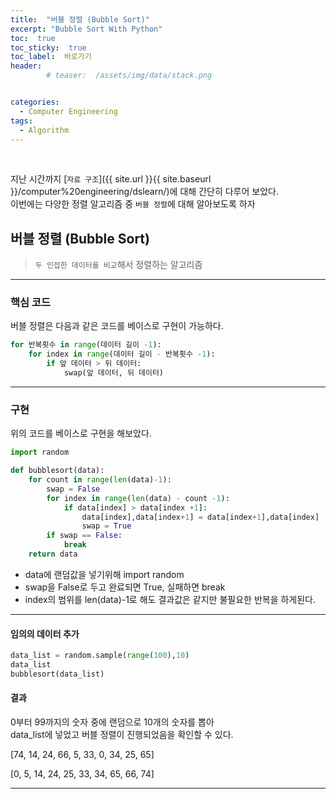 ```yaml
---
title:  "버블 정렬 (Bubble Sort)"  
excerpt: "Bubble Sort With Python"
toc:  true
toc_sticky:  true
toc_label:  바로가기
header:
        # teaser:  /assets/img/data/stack.png


categories:
  - Computer Engineering
tags:
  - Algorithm
---
```

<br/>

지난 시간까지 [`자료 구조`]({{ site.url }}{{ site.baseurl }}/computer%20engineering/dslearn/)에 대해 간단히 다루어 보았다.<br/>
이번에는 다양한 정렬 알고리즘 중 `버블 정렬`에 대해 알아보도록 하자 <br/>


## 버블 정렬 (Bubble Sort)
> `두 인접한 데이터를 비교`해서 정렬하는 알고리즘

---

### 핵심 코드
버블 정렬은 다음과 같은 코드를 베이스로 구현이 가능하다.

```python
for 반복횟수 in range(데이터 길이 -1):
    for index in range(데이터 길이 - 반복횟수 -1):
        if 앞 데이터 > 뒤 데이터:
            swap(앞 데이터, 뒤 데이터)
```

---

### 구현
위의 코드를 베이스로 구현을 해보았다.  
```python
import random

def bubblesort(data):
    for count in range(len(data)-1):
        swap = False
        for index in range(len(data) - count -1):
            if data[index] > data[index +1]:
                data[index],data[index+1] = data[index+1],data[index]
                swap = True
        if swap == False:
            break
    return data
```
* data에 랜덤값을 넣기위해 import random
* swap을 False로 두고 완료되면 True, 실패하면 break
* index의 범위를 len(data)-1로 해도 결과값은 같지만 불필요한 반복을 하게된다.

---

#### 임의의 데이터 추가
```python
data_list = random.sample(range(100),10)
data_list
bubblesort(data_list)
```

#### 결과
0부터 99까지의 숫자 중에 랜덤으로 10개의 숫자를 뽑아  
data_list에 넣었고 버블 정렬이 진행되었음을 확인할 수 있다. 

[74, 14, 24, 66, 5, 33, 0, 34, 25, 65]  
  
[0, 5, 14, 24, 25, 33, 34, 65, 66, 74]

---
